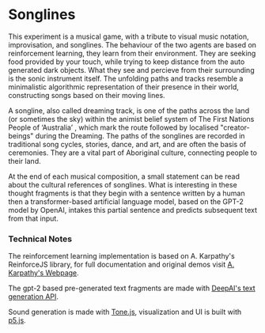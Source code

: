 # Songlines

This experiment is a musical game, with a tribute to visual music notation, improvisation, and songlines. The behaviour of the two agents are based on reinforcement learning, they learn from their environment. They are seeking food provided by your touch, while trying to keep distance from the auto generated dark objects. What they see and percieve from their surrounding is the sonic instrument itself. The unfolding paths and tracks resemble a minimalistic algorithmic representation of their presence in their world, constructing songs based on their moving lines. 

A songline, also called dreaming track, is one of the paths across the land (or sometimes the sky) within the animist belief system of The First Nations People of ‘Australia’ , which mark the route followed by localised "creator-beings" during the Dreaming. The paths of the songlines are recorded in traditional song cycles, stories, dance, and art, and are often the basis of ceremonies. They are a vital part of Aboriginal culture, connecting people to their land.

At the end of each musical composition, a small statement can be read about the cultural references of songlines. What is interesting in these thought fragments is that they begin with a sentence written by a human then a transformer-based artificial language model, based on the GPT-2 model by OpenAI, intakes this partial sentence and predicts subsequent text from that input.

### Technical Notes

The reinforcement learning implementation is based on A. Karpathy's ReinforceJS library, for full documentation and original demos visit [A. Karpathy's Webpage](http://cs.stanford.edu/people/karpathy/reinforcejs).

The gpt-2 based pre-generated text fragments are made with [DeepAI's text generation API](https://deepai.org/machine-learning-model/text-generator).

Sound generation is made with [Tone.js](https://tonejs.github.io/), visualization and UI is built with [p5.js](https://p5js.org/).


